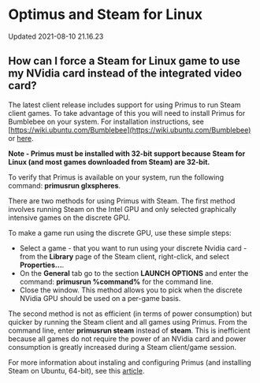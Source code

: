 # Optimus and Steam for Linux
Updated 2021-08-10 21.16.23

## How can I force a Steam for Linux game to use my NVidia card instead of the integrated video card?
  
  
The latest client release includes support for using Primus to run Steam client games. To take advantage of this you will need to install Primus for Bumblebee on your system. For installation instructions, see [https://wiki.ubuntu.com/Bumblebee](https://wiki.ubuntu.com/Bumblebee) or [here](http://www.webupd8.org/2012/11/primus-better-performance-and-less.html).  
  
**Note - Primus must be installed with 32-bit support because Steam for Linux (and most games downloaded from Steam) are 32-bit.**  
  
To verify that Primus is available on your system, run the following command: **primusrun glxspheres**.  
  
There are two methods for using Primus with Steam. The first method involves running Steam on the Intel GPU and only selected graphically intensive games on the discrete GPU.  
  
To make a game run using the discrete GPU, use these simple steps:  

* Select a game - that you want to run using your discrete Nvidia card - from the **Library** page of the Steam client, right-click, and select **Properties...**.
* On the **General** tab go to the section **LAUNCH OPTIONS** and enter the command: **primusrun %command%** for the command line.
* Close the window. This method allows you to pick when the discrete NVidia GPU should be used on a per-game basis.

  
The second method is not as efficient (in terms of power consumption) but quicker by running the Steam client and all games using Primus. From the command line, enter **primusrun steam** instead of **steam**. This is inefficient because all games do not require the power of an NVidia card and power consumption is greatly increased during a Steam client/game session.  
  
For more information about instaling and configuring Primus (and installing Steam on Ubuntu, 64-bit), see this [article](http://cjenkins.wordpress.com/2013/01/01/steam-for-linux-on-optimus-enabled-computer-running-ubuntu-12-04-64bits).